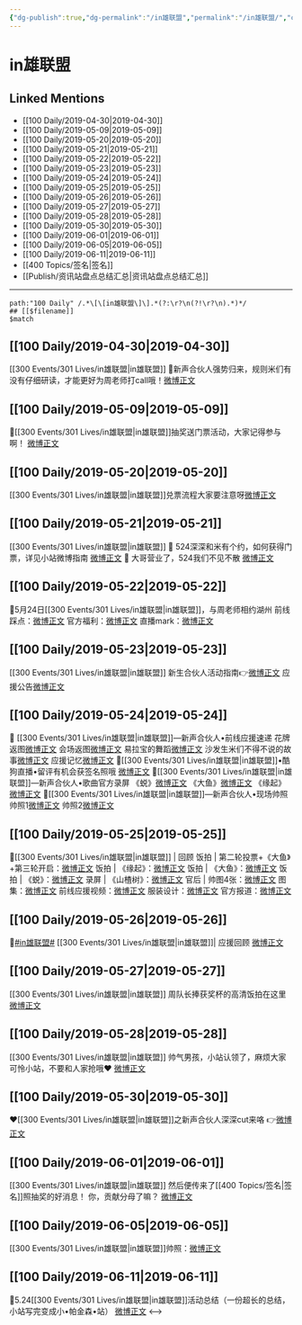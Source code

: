```yaml
---
{"dg-publish":true,"dg-permalink":"/in雄联盟","permalink":"/in雄联盟/","created":"2023-03-19T21:41:03.000+08:00","updated":"2023-04-10T16:14:08.000+08:00"}
---
```


# in雄联盟

## Linked Mentions
- [[100 Daily/2019-04-30\|2019-04-30]]
- [[100 Daily/2019-05-09\|2019-05-09]]
- [[100 Daily/2019-05-20\|2019-05-20]]
- [[100 Daily/2019-05-21\|2019-05-21]]
- [[100 Daily/2019-05-22\|2019-05-22]]
- [[100 Daily/2019-05-23\|2019-05-23]]
- [[100 Daily/2019-05-24\|2019-05-24]]
- [[100 Daily/2019-05-25\|2019-05-25]]
- [[100 Daily/2019-05-26\|2019-05-26]]
- [[100 Daily/2019-05-27\|2019-05-27]]
- [[100 Daily/2019-05-28\|2019-05-28]]
- [[100 Daily/2019-05-30\|2019-05-30]]
- [[100 Daily/2019-06-01\|2019-06-01]]
- [[100 Daily/2019-06-05\|2019-06-05]]
- [[100 Daily/2019-06-11\|2019-06-11]]
- [[400 Topics/签名\|签名]]
- [[Publish/资讯站盘点总结汇总\|资讯站盘点总结汇总]]


---

```expander
path:"100 Daily" /.*\[\[in雄联盟\]\].*(?:\r?\n(?!\r?\n).*)*/
## [[$filename]]
$match
```
## [[100 Daily/2019-04-30\|2019-04-30]]
[[300 Events/301 Lives/in雄联盟\|in雄联盟]]
🌿新声合伙人强势归来，规则米们有没有仔细研读，才能更好为周老师打call哦！[微博正文](https://m.weibo.cn/6466290670/4366856481598521)
## [[100 Daily/2019-05-09\|2019-05-09]]
🐰[[300 Events/301 Lives/in雄联盟\|in雄联盟]]抽奖送门票活动，大家记得参与啊！
[微博正文](https://m.weibo.cn/6466290670/4370101073864112)
## [[100 Daily/2019-05-20\|2019-05-20]]
[[300 Events/301 Lives/in雄联盟\|in雄联盟]]兑票流程大家要注意呀[微博正文](https://m.weibo.cn/6466290670/4374114188030694)
## [[100 Daily/2019-05-21\|2019-05-21]]
[[300 Events/301 Lives/in雄联盟\|in雄联盟]]
🌸 524深深和米有个约，如何获得门票，详见小站微博指南
[微博正文](https://m.weibo.cn/6466290670/4374412801316942)
🌸 大哥营业了，524我们不见不散
[微博正文](https://m.weibo.cn/6466290670/4374483311527733)

## [[100 Daily/2019-05-22\|2019-05-22]]
🌿5月24日[[300 Events/301 Lives/in雄联盟\|in雄联盟]]，与周老师相约湖州
前线踩点：[微博正文](https://m.weibo.cn/6466290670/4374755652596933)
官方福利：[微博正文](https://m.weibo.cn/6466290670/4374765102310965)
直播mark：[微博正文](https://m.weibo.cn/6466290670/4374825092918209)
## [[100 Daily/2019-05-23\|2019-05-23]]
[[300 Events/301 Lives/in雄联盟\|in雄联盟]]
新生合伙人活动指南👉[微博正文](https://m.weibo.cn/6466290670/4375234951552608)
应援公告[微博正文](https://m.weibo.cn/6466290670/4375243923204237)

## [[100 Daily/2019-05-24\|2019-05-24]]
🌸 [[300 Events/301 Lives/in雄联盟\|in雄联盟]]—新声合伙人•前线应援速递
花牌返图[微博正文](https://m.weibo.cn/6466290670/4375438723844315)
会场返图[微博正文](https://m.weibo.cn/6466290670/4375448412551016)
易拉宝的舞蹈[微博正文](https://m.weibo.cn/5516625428/4375480998111907)
沙发生米们不得不说的故事[微博正文](https://m.weibo.cn/6466290670/4375481958603490)
应援记忆[微博正文](https://m.weibo.cn/6466290670/4375547616399000)
🌸[[300 Events/301 Lives/in雄联盟\|in雄联盟]]•酷狗直播•留评有机会获签名照哦
[微博正文](https://m.weibo.cn/6466290670/4375560614462286)
🌸[[300 Events/301 Lives/in雄联盟\|in雄联盟]]—新声合伙人•歌曲官方录屏
《蜕》[微博正文](https://m.weibo.cn/6466290670/4375580189850635)
《大鱼》[微博正文](https://m.weibo.cn/6466290670/4375587734443845)
《缘起》[微博正文](https://m.weibo.cn/6466290670/4375597671211151)
🌸[[300 Events/301 Lives/in雄联盟\|in雄联盟]]—新声合伙人•现场帅照
帅照1[微博正文](https://m.weibo.cn/6466290670/4375609784052731)
帅照2[微博正文](https://m.weibo.cn/6466290670/4375610723737729)
## [[100 Daily/2019-05-25\|2019-05-25]]
🌸[[300 Events/301 Lives/in雄联盟\|in雄联盟]] | 回顾
饭拍 | 第二轮投票+《大鱼》+第三轮开启：[微博正文](https://m.weibo.cn/6466290670/4375887979927258)
饭拍 | 《缘起》：[微博正文](https://m.weibo.cn/6466290670/4375876869066338)
饭拍 | 《大鱼》：[微博正文](https://m.weibo.cn/6466290670/4375820522924626)
饭拍 | 《蜕》：[微博正文](https://m.weibo.cn/6466290670/4375772904655864)
录屏 | 《山楂树》：[微博正文](https://m.weibo.cn/6466290670/4375781653901586)
官后 | 帅图4张：[微博正文](https://m.weibo.cn/6466290670/4375953255912059)
图集：[微博正文](https://m.weibo.cn/6466290670/4375800554096005)
前线应援视频：[微博正文](https://m.weibo.cn/6466290670/4375900374072778)
服装设计：[微博正文](https://m.weibo.cn/6466290670/4375789585640241)
官方报道：[微博正文](https://m.weibo.cn/6466290670/4375783940011058)
## [[100 Daily/2019-05-26\|2019-05-26]]
🎵[#in雄联盟#](https://s.weibo.com/weibo?q=%23in%E9%9B%84%E8%81%94%E7%9B%9F%23) [[300 Events/301 Lives/in雄联盟\|in雄联盟]]| 应援回顾
[微博正文](https://m.weibo.cn/6466290670/4376336866326681)

## [[100 Daily/2019-05-27\|2019-05-27]]
[[300 Events/301 Lives/in雄联盟\|in雄联盟]]
周队长捧获奖杯的高清饭拍在这里[微博正文](https://m.weibo.cn/6466290670/4376538629477510)
## [[100 Daily/2019-05-28\|2019-05-28]]
[[300 Events/301 Lives/in雄联盟\|in雄联盟]]
帅气男孩，小站认领了，麻烦大家可怜小站，不要和人家抢哦❤️
[微博正文](https://m.weibo.cn/6466290670/4377004289709061)
## [[100 Daily/2019-05-30\|2019-05-30]]
❤️[[300 Events/301 Lives/in雄联盟\|in雄联盟]]之新声合伙人深深cut来咯
👉[微博正文](https://m.weibo.cn/6466290670/4377795339625362)

## [[100 Daily/2019-06-01\|2019-06-01]]
[[300 Events/301 Lives/in雄联盟\|in雄联盟]]
然后便传来了[[400 Topics/签名\|签名]]照抽奖的好消息！
你，贡献分母了嘛？
[微博正文](https://m.weibo.cn/6466290670/4378284223226812)
## [[100 Daily/2019-06-05\|2019-06-05]]
[[300 Events/301 Lives/in雄联盟\|in雄联盟]]帅照：[微博正文](https://m.weibo.cn/6466290670/4379807791516153)
## [[100 Daily/2019-06-11\|2019-06-11]]
🌸5.24[[300 Events/301 Lives/in雄联盟\|in雄联盟]]活动总结（一份超长的总结，
小站写完变成小•帕金森•站）
[微博正文](https://m.weibo.cn/6466290670/4382095336344370)
<-->